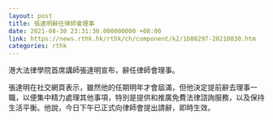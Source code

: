 ```yaml
---
layout: post
title: 張達明辭任律師會理事
date: 2021-08-30 23:31:30.000000000 +08:00
link: https://news.rthk.hk/rthk/ch/component/k2/1608297-20210830.htm
categories: rthk
---
```


港大法律學院首席講師張達明宣布，辭任律師會理事。

張達明在社交網頁表示，雖然他的任期明年才會屆滿，但他決定提前辭去理事一職，以便集中精力處理其他事項，特別是提供和推廣免費法律諮詢服務，以及保持生活平衡。他說，今日下午已正式向律師會提出請辭，即時生效。
